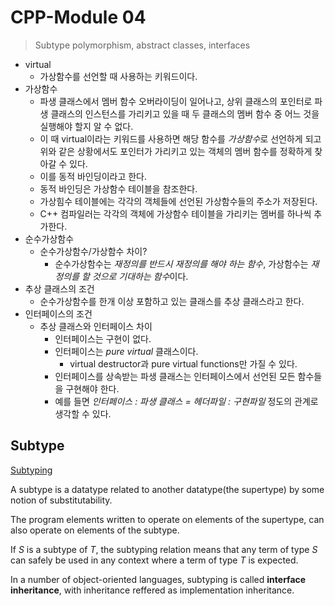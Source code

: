 # CPP-Module 04
> Subtype polymorphism, abstract classes, interfaces

- virtual
  - 가상함수를 선언할 때 사용하는 키워드이다.
- 가상함수
  - 파생 클래스에서 멤버 함수 오버라이딩이 일어나고, 상위 클래스의 포인터로 파생 클래스의 인스턴스를 가리키고 있을 때 두 클래스의 멤버 함수 중 어느 것을 실행해야 할지 알 수 없다.
  - 이 때 virtual이라는 키워드를 사용하면 해당 함수를 *가상함수*로 선언하게 되고 위와 같은 상황에서도 포인터가 가리키고 있는 객체의 멤버 함수를 정확하게 찾아갈 수 있다.
  - 이를 동적 바인딩이라고 한다.
  - 동적 바인딩은 가상함수 테이블을 참조한다.
  - 가상힘수 테이블에는 각각의 객체들에 선언된 가상함수들의 주소가 저장된다.
  - C++ 컴파일러는 각각의 객체에 가상함수 테이블을 가리키는 멤버를 하나씩 추가한다.
- 순수가상함수
  - 순수가상함수/가상함수 차이?
    - 순수가상함수는 *재정의를 반드시 재정의를 해야  하는 함수*, 가상함수는 *재정의를 할 것으로 기대하는 함수*이다.
- 추상 클래스의 조건
  - 순수가상함수를 한개 이상 포함하고 있는 클래스를 추상 클래스라고 한다.
- 인터페이스의 조건
  - 추상 클래스와 인터페이스 차이
    - 인터페이스는 구현이 없다.
    - 인터페이스는 *pure virtual* 클래스이다.
	  - virtual destructor과 pure virtual functions만 가질 수 있다.
    - 인터페이스를 상속받는 파생 클래스는 인터페이스에서 선언된 모든 함수들을 구현해야 한다.
    - 예를 들면 *인터페이스 : 파생 클래스 = 헤더파일 : 구현파일* 정도의 관계로 생각할 수 있다.

## Subtype

[Subtyping](https://en.wikipedia.org/wiki/Subtyping)

A subtype is a datatype related to another datatype(the supertype) by some notion of substitutability.

The program elements written to operate on elements of the supertype, can also operate on elements of the subtype.

If *S* is a subtype of *T*, the subtyping relation means that any term of type *S* can safely be used in any context where a term of type *T* is expected.

In a number of object-oriented languages, subtyping is called **interface inheritance**, with inheritance reffered as implementation inheritance.
